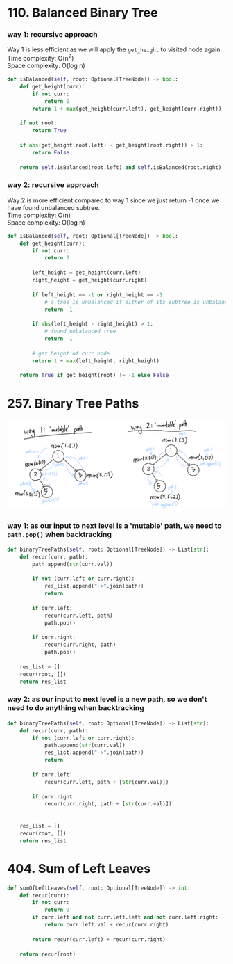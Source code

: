 # 110. Balanced Binary Tree
### way 1: recursive approach 
Way 1 is less efficient as we will apply the `get_height` to visited node again.\
Time complexity: O(n<sup>2</sup>)\
Space complexity: O(log n)
```PYTHON
def isBalanced(self, root: Optional[TreeNode]) -> bool:
    def get_height(curr):
        if not curr:
            return 0
        return 1 + max(get_height(curr.left), get_height(curr.right))

    if not root:
        return True
    
    if abs(get_height(root.left) - get_height(root.right)) > 1:
        return False
    
    return self.isBalanced(root.left) and self.isBalanced(root.right)
```
### way 2: recursive approach
Way 2 is more efficient compared to way 1 since we just return -1 once we have found unbalanced subtree.\
Time complexity: O(n)\
Space complexity: O(log n)
```PYTHON
def isBalanced(self, root: Optional[TreeNode]) -> bool:
    def get_height(curr):
        if not curr:
            return 0

        left_height = get_height(curr.left)
        right_height = get_height(curr.right)

        if left_height == -1 or right_height == -1:
            # a tree is unbalanced if either of its subtree is unbalanced
            return -1

        if abs(left_height - right_height) > 1:
            # found unbalanced tree
            return -1

        # get height of curr node
        return 1 + max(left_height, right_height)

    return True if get_height(root) != -1 else False
```
# 257. Binary Tree Paths
![](./images/20230219112428.png)   
### way 1: as our input to next level is a 'mutable' path, we need to `path.pop()` when backtracking
```PYTHON
def binaryTreePaths(self, root: Optional[TreeNode]) -> List[str]:
    def recur(curr, path):
        path.append(str(curr.val))

        if not (curr.left or curr.right):
            res_list.append("->".join(path))
            return
        
        if curr.left:
            recur(curr.left, path)
            path.pop()

        if curr.right:  
            recur(curr.right, path)
            path.pop()

    res_list = []
    recur(root, [])
    return res_list
```
### way 2: as our input to next level is a new path, so we don't need to do  anything when backtracking
```PYTHON
def binaryTreePaths(self, root: Optional[TreeNode]) -> List[str]:
    def recur(curr, path):
        if not (curr.left or curr.right):
            path.append(str(curr.val))
            res_list.append("->".join(path))
            return
        
        if curr.left:
            recur(curr.left, path + [str(curr.val)]) 

        if curr.right:
            recur(curr.right, path + [str(curr.val)]) 

        
    res_list = []
    recur(root, [])
    return res_list
```
# 404. Sum of Left Leaves
```PYTHON
def sumOfLeftLeaves(self, root: Optional[TreeNode]) -> int:
    def recur(curr):
        if not curr:
            return 0
        if curr.left and not curr.left.left and not curr.left.right:
            return curr.left.val + recur(curr.right)

        return recur(curr.left) + recur(curr.right)
    
    return recur(root)
```

